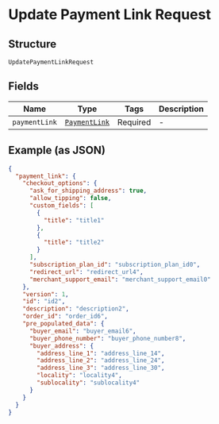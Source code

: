 
# Update Payment Link Request

## Structure

`UpdatePaymentLinkRequest`

## Fields

| Name | Type | Tags | Description |
|  --- | --- | --- | --- |
| `paymentLink` | [`PaymentLink`](../../doc/models/payment-link.md) | Required | - |

## Example (as JSON)

```json
{
  "payment_link": {
    "checkout_options": {
      "ask_for_shipping_address": true,
      "allow_tipping": false,
      "custom_fields": [
        {
          "title": "title1"
        },
        {
          "title": "title2"
        }
      ],
      "subscription_plan_id": "subscription_plan_id0",
      "redirect_url": "redirect_url4",
      "merchant_support_email": "merchant_support_email0"
    },
    "version": 1,
    "id": "id2",
    "description": "description2",
    "order_id": "order_id6",
    "pre_populated_data": {
      "buyer_email": "buyer_email6",
      "buyer_phone_number": "buyer_phone_number8",
      "buyer_address": {
        "address_line_1": "address_line_14",
        "address_line_2": "address_line_24",
        "address_line_3": "address_line_30",
        "locality": "locality4",
        "sublocality": "sublocality4"
      }
    }
  }
}
```

